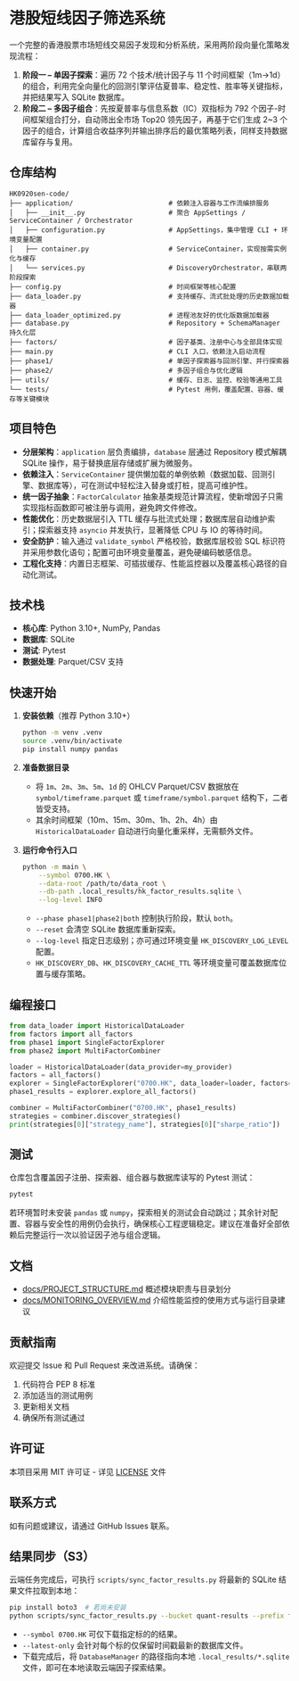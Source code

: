 # 港股短线因子筛选系统

一个完整的香港股票市场短线交易因子发现和分析系统，采用两阶段向量化策略发现流程：

1. **阶段一 – 单因子探索**：遍历 72 个技术/统计因子与 11 个时间框架（1m→1d）的组合，利用完全向量化的回测引擎评估夏普率、稳定性、胜率等关键指标，并把结果写入 SQLite 数据库。
2. **阶段二 – 多因子组合**：先按夏普率与信息系数（IC）双指标为 792 个因子-时间框架组合打分，自动筛出全市场 Top20 领先因子，再基于它们生成 2~3 个因子的组合，计算组合收益序列并输出排序后的最优策略列表，同样支持数据库留存与复用。

## 仓库结构

```
HK0920sen-code/
├── application/                        # 依赖注入容器与工作流编排服务
│   ├── __init__.py                     # 聚合 AppSettings / ServiceContainer / Orchestrator
│   ├── configuration.py                # AppSettings，集中管理 CLI + 环境变量配置
│   ├── container.py                    # ServiceContainer，实现按需实例化与缓存
│   └── services.py                     # DiscoveryOrchestrator，串联两阶段探索
├── config.py                           # 时间框架等核心配置
├── data_loader.py                      # 支持缓存、流式批处理的历史数据加载器
├── data_loader_optimized.py            # 进程池友好的优化版数据加载器
├── database.py                         # Repository + SchemaManager 持久化层
├── factors/                            # 因子基类、注册中心与全部具体实现
├── main.py                             # CLI 入口，依赖注入启动流程
├── phase1/                             # 单因子探索器与回测引擎、并行探索器
├── phase2/                             # 多因子组合与优化逻辑
├── utils/                              # 缓存、日志、监控、校验等通用工具
└── tests/                              # Pytest 用例，覆盖配置、容器、缓存等关键模块
```

## 项目特色

- **分层架构**：`application` 层负责编排，`database` 层通过 Repository 模式解耦 SQLite 操作，易于替换底层存储或扩展为微服务。
- **依赖注入**：`ServiceContainer` 提供懒加载的单例依赖（数据加载、回测引擎、数据库等），可在测试中轻松注入替身或打桩，提高可维护性。
- **统一因子抽象**：`FactorCalculator` 抽象基类规范计算流程，使新增因子只需实现指标函数即可被注册与调用，避免跨文件修改。
- **性能优化**：历史数据层引入 TTL 缓存与批流式处理；数据库层自动维护索引；探索器支持 `asyncio` 并发执行，显著降低 CPU 与 IO 的等待时间。
- **安全防护**：输入通过 `validate_symbol` 严格校验，数据库层校验 SQL 标识符并采用参数化语句；配置可由环境变量覆盖，避免硬编码敏感信息。
- **工程化支持**：内置日志框架、可插拔缓存、性能监控器以及覆盖核心路径的自动化测试。

## 技术栈

- **核心库**: Python 3.10+, NumPy, Pandas
- **数据库**: SQLite
- **测试**: Pytest
- **数据处理**: Parquet/CSV 支持

## 快速开始

1. **安装依赖**（推荐 Python 3.10+）
   ```bash
   python -m venv .venv
   source .venv/bin/activate
   pip install numpy pandas
   ```

2. **准备数据目录**
   - 将 `1m`、`2m`、`3m`、`5m`、`1d` 的 OHLCV Parquet/CSV 数据放在 `symbol/timeframe.parquet` 或 `timeframe/symbol.parquet` 结构下，二者皆受支持。
   - 其余时间框架（10m、15m、30m、1h、2h、4h）由 `HistoricalDataLoader` 自动进行向量化重采样，无需额外文件。

3. **运行命令行入口**
   ```bash
   python -m main \
       --symbol 0700.HK \
       --data-root /path/to/data_root \
       --db-path .local_results/hk_factor_results.sqlite \
       --log-level INFO
   ```
   - `--phase phase1|phase2|both` 控制执行阶段，默认 `both`。
   - `--reset` 会清空 SQLite 数据库重新探索。
   - `--log-level` 指定日志级别；亦可通过环境变量 `HK_DISCOVERY_LOG_LEVEL` 配置。
   - `HK_DISCOVERY_DB`、`HK_DISCOVERY_CACHE_TTL` 等环境变量可覆盖数据库位置与缓存策略。

## 编程接口

```python
from data_loader import HistoricalDataLoader
from factors import all_factors
from phase1 import SingleFactorExplorer
from phase2 import MultiFactorCombiner

loader = HistoricalDataLoader(data_provider=my_provider)
factors = all_factors()
explorer = SingleFactorExplorer("0700.HK", data_loader=loader, factors=factors)
phase1_results = explorer.explore_all_factors()

combiner = MultiFactorCombiner("0700.HK", phase1_results)
strategies = combiner.discover_strategies()
print(strategies[0]["strategy_name"], strategies[0]["sharpe_ratio"])
```

## 测试

仓库包含覆盖因子注册、探索器、组合器与数据库读写的 Pytest 测试：

```bash
pytest
```

若环境暂时未安装 `pandas` 或 `numpy`，探索相关的测试会自动跳过；其余针对配置、容器与安全性的用例仍会执行，确保核心工程逻辑稳定。建议在准备好全部依赖后完整运行一次以验证因子池与组合逻辑。

## 文档

- [docs/PROJECT_STRUCTURE.md](docs/PROJECT_STRUCTURE.md) 概述模块职责与目录划分
- [docs/MONITORING_OVERVIEW.md](docs/MONITORING_OVERVIEW.md) 介绍性能监控的使用方式与运行目录建议

## 贡献指南

欢迎提交 Issue 和 Pull Request 来改进系统。请确保：

1. 代码符合 PEP 8 标准
2. 添加适当的测试用例
3. 更新相关文档
4. 确保所有测试通过

## 许可证

本项目采用 MIT 许可证 - 详见 [LICENSE](LICENSE) 文件

## 联系方式

如有问题或建议，请通过 GitHub Issues 联系。

## 结果同步（S3）

云端任务完成后，可执行 `scripts/sync_factor_results.py` 将最新的 SQLite 结果文件拉取到本地：

```bash
pip install boto3  # 若尚未安装
python scripts/sync_factor_results.py --bucket quant-results --prefix factor_discovery/ --dest .local_results --latest-only
```

- `--symbol 0700.HK` 可仅下载指定标的的结果。
- `--latest-only` 会针对每个标的仅保留时间戳最新的数据库文件。
- 下载完成后，将 `DatabaseManager` 的路径指向本地 `.local_results/*.sqlite` 文件，即可在本地读取云端因子探索结果。
